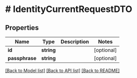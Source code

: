 # # IdentityCurrentRequestDTO

## Properties

Name | Type | Description | Notes
------------ | ------------- | ------------- | -------------
**id** | **string** |  | [optional]
**passphrase** | **string** |  | [optional]

[[Back to Model list]](../../README.md#models) [[Back to API list]](../../README.md#endpoints) [[Back to README]](../../README.md)
